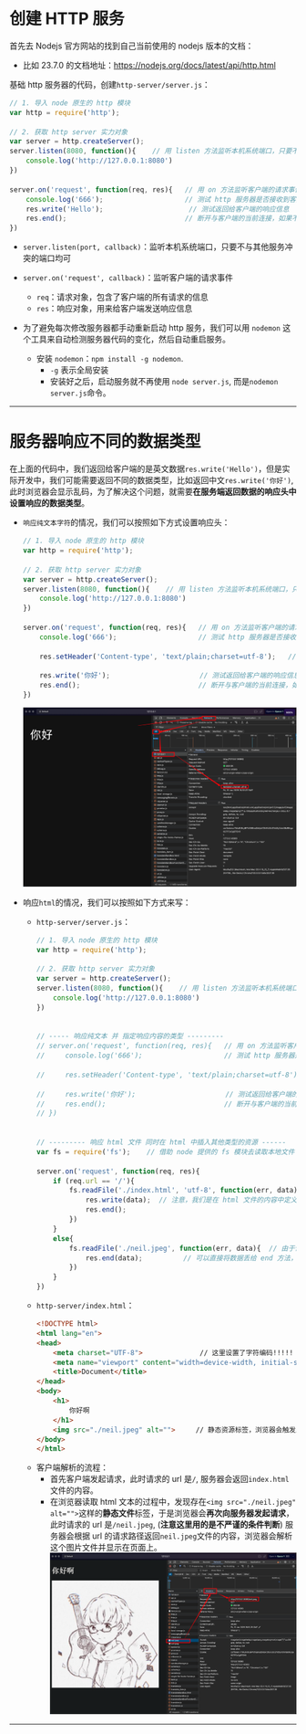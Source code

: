 # 创建 HTTP 服务
首先去 Nodejs 官方网站的找到自己当前使用的 nodejs 版本的文档：
- 比如 23.7.0 的文档地址：https://nodejs.org/docs/latest/api/http.html

基础 http 服务器的代码，创建`http-server/server.js`：
```js
// 1. 导入 node 原生的 http 模块
var http = require('http');

// 2. 获取 http server 实力对象
var server = http.createServer();
server.listen(8080, function(){    // 用 listen 方法监听本机系统端口，只要不与其他服务冲突的端口均可
    console.log('http://127.0.0.1:8080')
})

server.on('request', function(req, res){   // 用 on 方法监听客户端的请求事件
    console.log('666');                    // 测试 http 服务器是否接收到客户端请求
    res.write('Hello');                     // 测试返回给客户端的响应信息
    res.end();                             // 断开与客户端的当前连接，如果不断开的话，客户端会认为服务器仍然需要继续处理某些事情，从而卡在加载的页面
})   
```
- `server.listen(port, callback)`：监听本机系统端口，只要不与其他服务冲突的端口均可

- `server.on('request', callback)`：监听客户端的请求事件
  - `req`：请求对象，包含了客户端的所有请求的信息
  - `res`：响应对象，用来给客户端发送响应信息

- 为了避免每次修改服务器都手动重新启动 http 服务，我们可以用 `nodemon` 这个工具来自动检测服务器代码的变化，然后自动重启服务。
  - 安装 `nodemon`：`npm install -g nodemon`.  
    - `-g` 表示全局安装
    - 安装好之后，启动服务就不再使用 `node server.js`, 而是`nodemon server.js`命令。


---

# 服务器响应不同的数据类型
在上面的代码中，我们返回给客户端的是英文数据`res.write('Hello')`，但是实际开发中，我们可能需要返回不同的数据类型，比如返回中文`res.write('你好')`, 此时浏览器会显示乱码，为了解决这个问题，就需要**在服务端返回数据的响应头中设置响应的数据类型**。

- `响应纯文本字符`的情况，我们可以按照如下方式设置响应头：
    ```js
    // 1. 导入 node 原生的 http 模块
    var http = require('http');

    // 2. 获取 http server 实力对象
    var server = http.createServer();
    server.listen(8080, function(){    // 用 listen 方法监听本机系统端口，只要不与其他服务冲突的端口均可
        console.log('http://127.0.0.1:8080')
    })

    server.on('request', function(req, res){   // 用 on 方法监听客户端的请求事件
        console.log('666');                    // 测试 http 服务器是否接收到客户端请求

        res.setHeader('Content-type', 'text/plain;charset=utf-8');   // Content-type 用来说明我要设置的是内容的类型，text/plain;charset=utf-8 表示具体返回的是纯文本信息并且使用 utf-8 字符编码，
        
        res.write('你好');                      // 测试返回给客户端的响应信息
        res.end();                             // 断开与客户端的当前连接，如果不断开的话，客户端会认为服务器仍然需要继续处理某些事情，从而卡在加载的页面
    })   
    ```
    ![](node创建http服务器_images/设置http-server相应头的纯文本字符编码.png)

- 响应`html`的情况，我们可以按照如下方式来写：
  - `http-server/server.js`：
    ```js
    // 1. 导入 node 原生的 http 模块
    var http = require('http');

    // 2. 获取 http server 实力对象
    var server = http.createServer();
    server.listen(8080, function(){    // 用 listen 方法监听本机系统端口，只要不与其他服务冲突的端口均可
        console.log('http://127.0.0.1:8080')
    })


    // ----- 响应纯文本 并 指定响应内容的类型 ---------
    // server.on('request', function(req, res){   // 用 on 方法监听客户端的请求事件
    //     console.log('666');                    // 测试 http 服务器是否接收到客户端请求

    //     res.setHeader('Content-type', 'text/plain;charset=utf-8');   // Content-type 用来说明我要设置的是内容的类型，text/plain;charset=utf-8 表示具体返回的是纯文本信息并且使用 utf-8 字符编码，
        
    //     res.write('你好');                      // 测试返回给客户端的响应信息
    //     res.end();                             // 断开与客户端的当前连接，如果不断开的话，客户端会认为服务器仍然需要继续处理某些事情，从而卡在加载的页面
    // })   


    // --------- 响应 html 文件 同时在 html 中插入其他类型的资源 ------
    var fs = require('fs');    // 借助 node 提供的 fs 模块去读取本地文件

    server.on('request', function(req, res){
        if (req.url == '/'){
            fs.readFile('./index.html', 'utf-8', function(err, data){
                res.write(data);  // 注意，我们是在 html 文件的内容中定义了响应类型以及字符编码，所以这里不用设置
                res.end();
            })
        }
        else{
            fs.readFile('./neil.jpeg', function(err, data){  // 由于读取的是图片，我们可以不指定读取的字符编码，直接写回调函数即可
                res.end(data);          // 可以直接将数据丢给 end 方法，它的作用其实跟上面先 writer 再 end 是一样的
            })
        }
    })
    ```
  - `http-server/index.html`：
    ```html
    <!DOCTYPE html>
    <html lang="en">
    <head>
        <meta charset="UTF-8">              // 这里设置了字符编码!!!!!
        <meta name="viewport" content="width=device-width, initial-scale=1.0">
        <title>Document</title>
    </head>
    <body>
        <h1>
            你好啊
        </h1>
        <img src="./neil.jpeg" alt="">     // 静态资源标签，浏览器会触发二次请求
    </body>
    </html>
    ```
  - 客户端解析的流程：
    - 首先客户端发起请求，此时请求的 url 是`/`, 服务器会返回`index.html`文件的内容。
    - 在浏览器读取 html 文本的过程中，发现存在```<img src="./neil.jpeg" alt="">```这样的**静态文件**标签，于是浏览器会**再次向服务器发起请求**，此时请求的 url 是`/neil.jpeg`, (**注意这里用的是不严谨的条件判断**) 服务器会根据 url 的请求路径返回`neil.jpeg`文件的内容，浏览器会解析这个图片文件并显示在页面上。
    ![](node创建http服务器_images/浏览器读取html后再次发起请求_读取图片.png)


---



